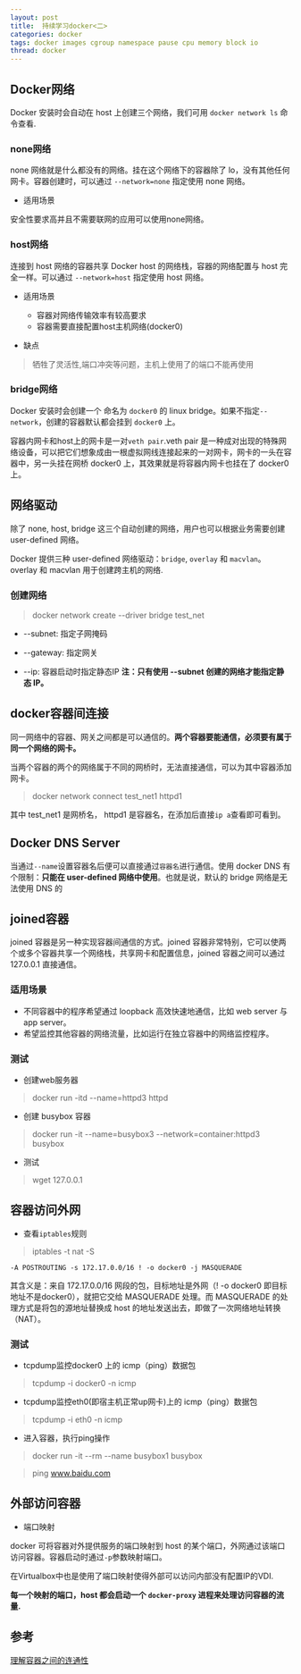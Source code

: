 ```yaml
---
layout: post
title:  持续学习docker<二>
categories: docker
tags: docker images cgroup namespace pause cpu memory block io
thread: docker
---
```


## Docker网络
Docker 安装时会自动在 host 上创建三个网络，我们可用 `docker network ls` 命令查看.

### none网络
none 网络就是什么都没有的网络。挂在这个网络下的容器除了 lo，没有其他任何网卡。容器创建时，可以通过 `--network=none` 指定使用 none 网络。

* 适用场景

安全性要求高并且不需要联网的应用可以使用none网络。

### host网络
连接到 host 网络的容器共享 Docker host 的网络栈，容器的网络配置与 host 完全一样。可以通过 `--network=host` 指定使用 host 网络。

* 适用场景
    * 容器对网络传输效率有较高要求
    * 容器需要直接配置host主机网络(docker0)

* 缺点

> 牺牲了灵活性,端口冲突等问题，主机上使用了的端口不能再使用

### bridge网络
Docker 安装时会创建一个 命名为 `docker0` 的 linux bridge。如果不指定`--network`，创建的容器默认都会挂到 `docker0` 上。

容器内网卡和host上的网卡是一对`veth pair`.veth pair 是一种成对出现的特殊网络设备，可以把它们想象成由一根虚拟网线连接起来的一对网卡，网卡的一头在容器中，另一头挂在网桥 docker0 上，其效果就是将容器内网卡也挂在了 docker0 上。


## 网络驱动
除了 none, host, bridge 这三个自动创建的网络，用户也可以根据业务需要创建 user-defined 网络。

Docker 提供三种 user-defined 网络驱动：`bridge`, `overlay` 和 `macvlan`。overlay 和 macvlan 用于创建跨主机的网络.

### 创建网络
> docker network create \-\-driver bridge test_net

* --subnet: 指定子网掩码
* --gateway: 指定网关

* --ip: 容器启动时指定静态IP
**注：只有使用 --subnet 创建的网络才能指定静态 IP。**


## docker容器间连接
同一网络中的容器、网关之间都是可以通信的。**两个容器要能通信，必须要有属于同一个网络的网卡。**

当两个容器的两个的网络属于不同的网桥时，无法直接通信，可以为其中容器添加网卡。

> docker network connect test_net1 httpd1

其中 test_net1 是网桥名， httpd1 是容器名，在添加后直接`ip a`查看即可看到。


## Docker DNS Server
当通过`--name`设置容器名后便可以直接通过`容器名`进行通信。使用 docker DNS 有个限制：**只能在 user-defined 网络中使用**。也就是说，默认的 bridge 网络是无法使用 DNS 的

## joined容器
joined 容器是另一种实现容器间通信的方式。joined 容器非常特别，它可以使两个或多个容器共享一个网络栈，共享网卡和配置信息，joined 容器之间可以通过 127.0.0.1 直接通信。

### 适用场景
* 不同容器中的程序希望通过 loopback 高效快速地通信，比如 web server 与 app server。
* 希望监控其他容器的网络流量，比如运行在独立容器中的网络监控程序。

### 测试
* 创建web服务器

> docker run -itd \-\-name=httpd3 httpd

* 创建 busybox 容器

> docker run -it \-\-name=busybox3 \-\-network=container:httpd3 busybox

* 测试

> wget 127.0.0.1

## 容器访问外网
* 查看`iptables`规则

> iptables -t nat -S

```text
-A POSTROUTING -s 172.17.0.0/16 ! -o docker0 -j MASQUERADE
```

其含义是：来自 172.17.0.0/16 网段的包，目标地址是外网（! -o docker0 即目标地址不是docker0），就把它交给 MASQUERADE 处理。而 MASQUERADE 的处理方式是将包的源地址替换成 host 的地址发送出去，即做了一次网络地址转换（NAT）。

### 测试
* tcpdump监控docker0 上的 icmp（ping）数据包

> tcpdump -i docker0 -n icmp

* tcpdump监控eth0(即宿主机正常up网卡)上的 icmp（ping）数据包

> tcpdump -i eth0 -n icmp

* 进入容器，执行ping操作

> docker run -it --rm --name busybox1 busybox

> ping www.baidu.com

## 外部访问容器
* 端口映射

docker 可将容器对外提供服务的端口映射到 host 的某个端口，外网通过该端口访问容器。容器启动时通过`-p`参数映射端口。

在Virtualbox中也是使用了端口映射使得外部可以访问内部没有配置IP的VDI.

**每一个映射的端口，host 都会启动一个 `docker-proxy` 进程来处理访问容器的流量.**

## 参考
[理解容器之间的连通性 ](https://www.cnblogs.com/CloudMan6/p/7087765.html)